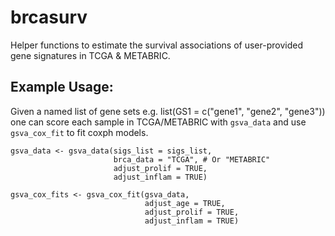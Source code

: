 # brcasurv

Helper functions to estimate the survival associations of user-provided gene signatures in TCGA & METABRIC.

## Example Usage:

Given a named list of gene sets e.g. list(GS1 = c("gene1", "gene2", "gene3")) one can score each sample in TCGA/METABRIC with `gsva_data` and use `gsva_cox_fit` to fit coxph models.

```
gsva_data <- gsva_data(sigs_list = sigs_list, 
                       brca_data = "TCGA", # Or "METABRIC"
                       adjust_prolif = TRUE, 
                       adjust_inflam = TRUE)

gsva_cox_fits <- gsva_cox_fit(gsva_data, 
                              adjust_age = TRUE,
                              adjust_prolif = TRUE,
                              adjust_inflam = TRUE)
```

